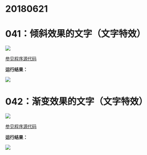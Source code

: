 # 20180621

# 041：倾斜效果的文字（文字特效）

<img src="http://image.renkaigis.com/keepcoding/2018062101.png">

<a href="https://github.com/renkaigis/KeepCoding/tree/master/2018/06/21" target="_blank">参见程序源代码</a>

**运行结果：**

<img src="http://image.renkaigis.com/keepcoding/2018062102.png">

# 042：渐变效果的文字（文字特效）

<img src="http://image.renkaigis.com/keepcoding/2018062103.png">

<a href="https://github.com/renkaigis/KeepCoding/tree/master/2018/06/21" target="_blank">参见程序源代码</a>

**运行结果：**

<img src="http://image.renkaigis.com/keepcoding/2018062104.png">